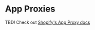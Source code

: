 # App Proxies

TBD! Check out [Shopify's App Proxy docs](https://shopify.dev/apps/online-store/app-proxies)